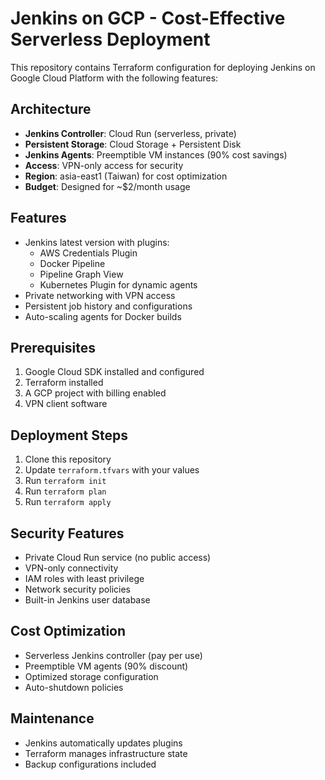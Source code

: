 # Jenkins on GCP - Cost-Effective Serverless Deployment

This repository contains Terraform configuration for deploying Jenkins on Google Cloud Platform with the following features:

## Architecture
- **Jenkins Controller**: Cloud Run (serverless, private)
- **Persistent Storage**: Cloud Storage + Persistent Disk
- **Jenkins Agents**: Preemptible VM instances (90% cost savings)
- **Access**: VPN-only access for security
- **Region**: asia-east1 (Taiwan) for cost optimization
- **Budget**: Designed for ~$2/month usage

## Features
- Jenkins latest version with plugins:
  - AWS Credentials Plugin
  - Docker Pipeline
  - Pipeline Graph View
  - Kubernetes Plugin for dynamic agents
- Private networking with VPN access
- Persistent job history and configurations
- Auto-scaling agents for Docker builds

## Prerequisites
1. Google Cloud SDK installed and configured
2. Terraform installed
3. A GCP project with billing enabled
4. VPN client software

## Deployment Steps
1. Clone this repository
2. Update `terraform.tfvars` with your values
3. Run `terraform init`
4. Run `terraform plan`
5. Run `terraform apply`

## Security Features
- Private Cloud Run service (no public access)
- VPN-only connectivity
- IAM roles with least privilege
- Network security policies
- Built-in Jenkins user database

## Cost Optimization
- Serverless Jenkins controller (pay per use)
- Preemptible VM agents (90% discount)
- Optimized storage configuration
- Auto-shutdown policies

## Maintenance
- Jenkins automatically updates plugins
- Terraform manages infrastructure state
- Backup configurations included
